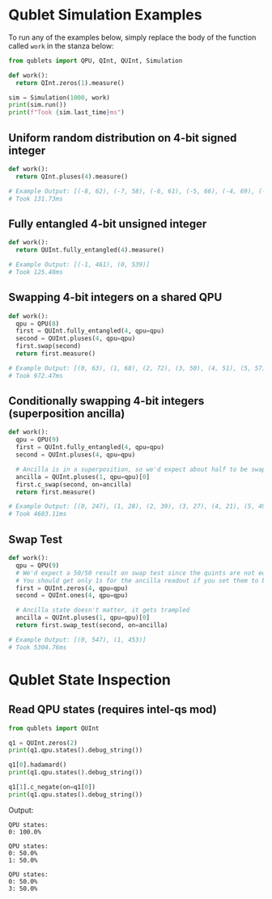 Qublet Simulation Examples
===

To run any of the examples below, simply replace the body of the function called `work` in the stanza below:
```python
from qublets import QPU, QInt, QUInt, Simulation

def work():
  return QInt.zeros(1).measure()

sim = Simulation(1000, work)
print(sim.run())
print(f"Took {sim.last_time}ms")
```

Uniform random distribution on 4-bit signed integer
---
```python
def work():
  return QInt.pluses(4).measure()

# Example Output: [(-8, 62), (-7, 58), (-6, 61), (-5, 66), (-4, 69), (-3, 66), (-2, 67), (-1, 75), (0, 60), (1, 54), (2, 73), (3, 54), (4, 57), (5, 49), (6, 64), (7, 65)]
# Took 131.73ms
```

Fully entangled 4-bit unsigned integer
---
```python
def work():
  return QUInt.fully_entangled(4).measure()

# Example Output: [(-1, 461), (0, 539)]
# Took 125.48ms

```

Swapping 4-bit integers on a shared QPU
---
```python
def work():
  qpu = QPU(8)
  first = QUInt.fully_entangled(4, qpu=qpu)
  second = QUInt.pluses(4, qpu=qpu)
  first.swap(second)
  return first.measure()

# Example Output: [(0, 63), (1, 68), (2, 72), (3, 50), (4, 51), (5, 57), (6, 66), (7, 54), (8, 67), (9, 66), (10, 64), (11, 65), (12, 57), (13, 70), (14, 69), (15, 61)]
# Took 972.47ms
```

Conditionally swapping 4-bit integers (superposition ancilla)
---
```python
def work():
  qpu = QPU(9)
  first = QUInt.fully_entangled(4, qpu=qpu)
  second = QUInt.pluses(4, qpu=qpu)

  # Ancilla is in a superposition, so we'd expect about half to be swapped...
  ancilla = QUInt.pluses(1, qpu=qpu)[0]
  first.c_swap(second, on=ancilla)
  return first.measure()

# Example Output: [(0, 247), (1, 28), (2, 39), (3, 27), (4, 21), (5, 49), (6, 31), (7, 28), (8, 31), (9, 41), (10, 31), (11, 23), (12, 44), (13, 36), (14, 31), (15, 293)]
# Took 4603.11ms
```

Swap Test
---
```python
def work():
  qpu = QPU(9)
  # We'd expect a 50/50 result on swap test since the quints are not equal.
  # You should get only 1s for the ancilla readout if you set them to be.
  first = QUInt.zeros(4, qpu=qpu)
  second = QUInt.ones(4, qpu=qpu)

  # Ancilla state doesn't matter, it gets trampled
  ancilla = QUInt.pluses(1, qpu=qpu)[0]
  return first.swap_test(second, on=ancilla)

# Example Output: [(0, 547), (1, 453)]
# Took 5304.76ms
```

Qublet State Inspection
===
Read QPU states (requires intel-qs mod)
---
```python
from qublets import QUInt

q1 = QUInt.zeros(2)
print(q1.qpu.states().debug_string())

q1[0].hadamard()
print(q1.qpu.states().debug_string())

q1[1].c_negate(on=q1[0])
print(q1.qpu.states().debug_string())
```

Output:
```
QPU states:
0: 100.0%

QPU states:
0: 50.0%
1: 50.0%

QPU states:
0: 50.0%
3: 50.0%
```